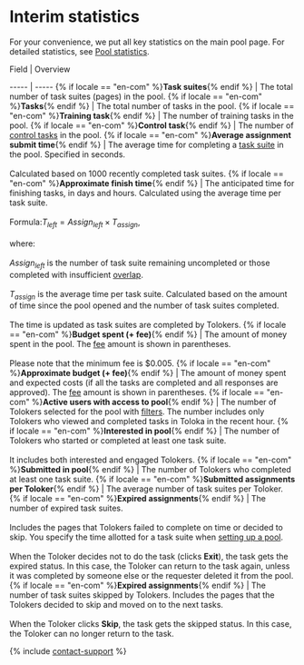 # Interim statistics

For your convenience, we put all key statistics on the main pool page. For detailed statistics, see [Pool statistics](pool_statistic-pool.md).


Field
 |
Overview

----- | -----
{% if locale == "en-com" %}**Task suites**{% endif %} | The total number of task suites (pages) in the pool.
{% if locale == "en-com" %}**Tasks**{% endif %} | The total number of tasks in the pool.
{% if locale == "en-com" %}**Training task**{% endif %} | The number of training tasks in the pool.
{% if locale == "en-com" %}**Control task**{% endif %} | The number of [control tasks](../../glossary.md#control-task-ru) in the pool.
{% if locale == "en-com" %}**Average assignment submit time**{% endif %} | The average time for completing a [task suite](../../glossary.md#task-page-ru) in the pool. Specified in seconds.<br/><br/>Calculated based on 1000 recently completed task suites.
{% if locale == "en-com" %}**Approximate finish time**{% endif %} | The anticipated time for finishing tasks, in days and hours. Calculated using the average time per task suite.<br/><br/>Formula:$T_{left}={Assign_{left}}\times{T_{assign}}$,<br/><br/>where:<br/><br/>$Assign_{left}$ is the number of task suite remaining uncompleted or those completed with insufficient [overlap](../../glossary.md#overlap-ru).<br/><br/>$T_{assign}$ is the average time per task suite. Calculated based on the amount of time since the pool opened and the number of task suites completed.<br/><br/>The time is updated as task suites are completed by Tolokers.
{% if locale == "en-com" %}**Budget spent (+ fee)**{% endif %} | The amount of money spent in the pool. The [fee](budget.md) amount is shown in parentheses.<br/><br/>Please note that the minimum fee is $0.005.
{% if locale == "en-com" %}**Approximate budget (+ fee)**{% endif %} | The amount of money spent and expected costs (if all the tasks are completed and all responses are approved). The [fee](../../glossary.md#comission-fee-ru) amount is shown in parentheses.
{% if locale == "en-com" %}**Active users with access to pool**{% endif %} | The number of Tolokers selected for the pool with [filters](filters.md). The number includes only Tolokers who viewed and completed tasks in Toloka in the recent hour.
{% if locale == "en-com" %}**Interested in pool**{% endif %} | The number of Tolokers who started or completed at least one task suite.<br/><br/>It includes both interested and engaged Tolokers.
{% if locale == "en-com" %}**Submitted in pool**{% endif %} | The number of Tolokers who completed at least one task suite.
{% if locale == "en-com" %}**Submitted assignments per Toloker**{% endif %} | The average number of task suites per Toloker.
{% if locale == "en-com" %}**Expired assignments**{% endif %} | The number of expired task suites.<br/><br/>Includes the pages that Tolokers failed to complete on time or decided to skip. You specify the time allotted for a task suite when [setting up a pool](pool-main.md#table_n3q_vhz_jlb).<br/><br/>When the Toloker decides not to do the task (clicks **Exit**), the task gets the expired status. In this case, the Toloker can return to the task again, unless it was completed by someone else or the requester deleted it from the pool.
{% if locale == "en-com" %}**Expired assignments**{% endif %} | The number of task suites skipped by Tolokers. Includes the pages that the Tolokers decided to skip and moved on to the next tasks.<br/><br/>When the Toloker clicks **Skip**, the task gets the skipped status. In this case, the Toloker can no longer return to the task.



{% include [contact-support](../_includes/contact-support-help.md) %}
